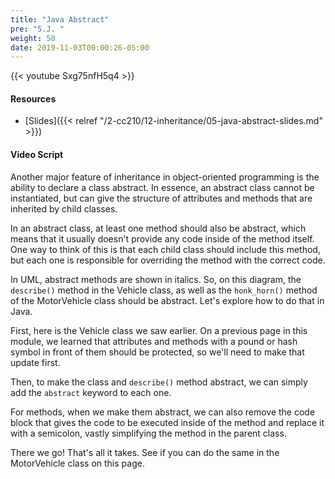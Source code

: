 ```yaml
---
title: "Java Abstract"
pre: "5.J. "
weight: 50
date: 2019-11-03T00:00:26-05:00
---
```


{{< youtube Sxg75nfH5q4 >}}

#### Resources

* [Slides]({{< relref "/2-cc210/12-inheritance/05-java-abstract-slides.md" >}})

#### Video Script

Another major feature of inheritance in object-oriented programming is the ability to declare a class abstract. In essence, an abstract class cannot be instantiated, but can give the structure of attributes and methods that are inherited by child classes.

In an abstract class, at least one method should also be abstract, which means that it usually doesn't provide any code inside of the method itself. One way to think of this is that each child class should include this method, but each one is responsible for overriding the method with the correct code.

In UML, abstract methods are shown in italics. So, on this diagram, the `describe()` method in the Vehicle class, as well as the `honk_horn()` method of the MotorVehicle class should be abstract. Let's explore how to do that in Java.

First, here is the Vehicle class we saw earlier. On a previous page in this module, we learned that attributes and methods with a pound or hash symbol in front of them should be protected, so we'll need to make that update first.

Then, to make the class and `describe()` method abstract, we can simply add the `abstract` keyword to each one.

For methods, when we make them abstract, we can also remove the code block that gives the code to be executed inside of the method and replace it with a semicolon, vastly simplifying the method in the parent class.

There we go! That's all it takes. See if you can do the same in the MotorVehicle class on this page.
